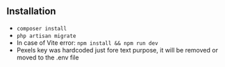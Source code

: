 
## Installation

- ```composer install```
- ```php artisan migrate```
- In case of Vite error: ```npm install && npm run dev```
- Pexels key was hardcoded just fore text purpose, it will be removed or moved to the .env file
